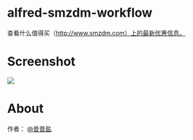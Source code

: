 alfred-smzdm-workflow
=====================

查看什么值得买（http://www.smzdm.com）上的最新优惠信息。

Screenshot
====
![](http://img1.kantuban.com/pin/f816f2f8817aa2a698a8f84185f8ac5c)

About
===
作者： [@昔昔盐](http://weibo.com/opato).

